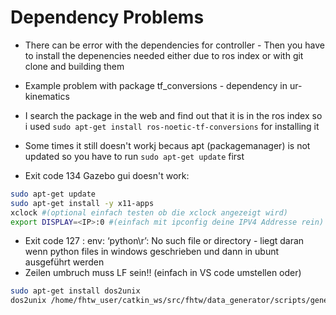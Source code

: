 # Dependency Problems

- There can be error with the dependencies for controller - Then you have to install the depenencies needed either due to ros index or with git clone and building them
- Example problem with package tf_conversions - dependency in ur-kinematics
- I search the package in the web and find out that it is in the ros index so i used `sudo apt-get install ros-noetic-tf-conversions` for installing it
- Some times it still doesn't workj becaus apt (packagemanager) is not updated so you have to run `sudo apt-get update` first

- Exit code 134 Gazebo gui doesn't work:

```bash
sudo apt-get update
sudo apt-get install -y x11-apps
xclock #(optional einfach testen ob die xclock angezeigt wird)
export DISPLAY=<IP>:0 #(einfach mit ipconfig deine IPV4 Addresse rein)
```

- Exit code 127 : env: ‘python\r’: No such file or directory - liegt daran wenn python files in windows geschrieben und dann in ubunt ausgeführt werden 
- Zeilen umbruch muss LF sein!! (einfach in VS code umstellen oder)

```bash
sudo apt-get install dos2unix
dos2unix /home/fhtw_user/catkin_ws/src/fhtw/data_generator/scripts/generator_node.py
```
